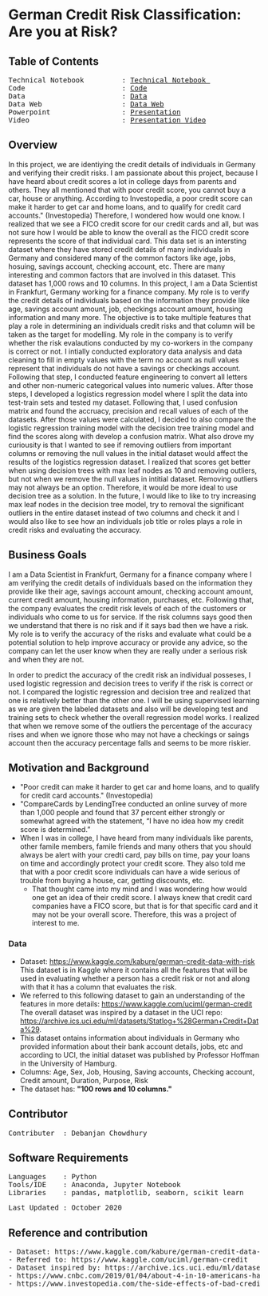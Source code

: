 # German Credit Risk Classification: Are you at Risk?

## Table of Contents
<pre>
Technical Notebook         : <a href=https://github.com/Debanjan-C/German_Credit/blob/main/Notebooks/Technical_Notebook.ipynb>Technical Notebook </a>
Code                       : <a href=https://github.com/Debanjan-C/German_Credit/blob/main/Notebooks/Code.ipynb>Code</a>
Data                       : <a href=https://github.com/Debanjan-C/German_Credit/blob/main/data/german_credit_data.csv>Data</a>
Data Web                   : <a href=https://www.kaggle.com/kabure/german-credit-data-with-risk>Data Web</a>
Powerpoint                 : <a href=https://github.com/Debanjan-C/German_Credit/tree/main/Presentation>Presentation</a>
Video                      : <a href=https://youtu.be/YMHCBM-dnzM>Presentation Video</a>
</pre>

## Overview
In this project, we are identiying the credit details of individuals in Germany and verifying their credit risks. I am passionate about this project, because I have heard about credit scores a lot in college days from parents and others. They all mentioned that with poor credit score, you cannot buy a car, house or anything. According to Investopedia, a poor credit score can make it harder to get car and home loans, and to qualify for credit card accounts." (Investopedia) Therefore, I wondered how would one know. I realized that we see a FICO credit score for our credit cards and all, but was not sure how I would be able to know the overall as the FICO credit score represents the score of that individual card. This data set is an intersting dataset where they have stored credit details of many individuals in Germany and considered many of the common factors like age, jobs, hosuing, savings account, checking account, etc. There are many interesting and common factors that are involved in this dataset. This dataset has 1,000 rows and 10 columns. In this project, I am a Data Scientist in Frankfurt, Germany working for a finance company. My role is to verify the credit details of individuals based on the information they provide like age, savings account amount, job, checkings account amount, housing information and many more. The objective is to take multiple features that play a role in determining an individuals credit risks and that column will be taken as the target for modelling. My role in the company is to verify whether the risk evalautions conducted by my co-workers in the company is correct or not. I intially conducted exploratory data analysis and data cleaning to fill in empty values with the term no account as null values represent that individuals do not have a savings or checkings account. Following that step, I conducted feature engineering to convert all letters and other non-numeric categorical values into numeric values. After those steps, I developed a logistics regression model where I split the data into test-train sets and tested my dataset. Following that, I used confusion matrix and found the accruacy, precision and recall values of each of the datasets. After those values were calculated, I decided to also compare the logistic regression training model with the decision tree training model and find the scores along with develop a confusion matrix. What also drove my curiousity is that I wanted to see if removing outliers from important columns or removing the null values in the initial dataset would affect the results of the logistics regression dataset. I realized that scores get better when using decision trees with max leaf nodes as 10 and removing outliers, but not when we remove the null values in intitial dataset. Removing outliers may not always be an option. Therefore, it would be more ideal to use decision tree as a solution. In the future, I would like to like to try increasing max leaf nodes in the decision tree model, try to removal the significant outliers in the entire dataset instead of two columns and check it and I would also like to see how an individuals job title or roles plays a role in credit risks and evaluating the accuracy.

## Business Goals
I am a Data Scientist in Frankfurt, Germany for a finance company where I am verifying the credit details of individuals based on the information they provide like their age, savings account amount, checking account amount, current credit amount, housing information, purchases, etc. Following that, the company evaluates the credit risk levels of each of the customers or individuals who come to us for service. If the risk columns says good then we understand that there is no risk and if it says bad then we have a risk. My role is to verify the accuracy of the risks and evaluate what could be a potential solution to help improve accuracy or provide any advice, so the company can let the user know when they are really under a serious risk and when they are not.

In order to predict the accuracy of the credit risk an individual posseses, I used logistic regression and decision trees to verify if the risk is correct or not. I compared the logistic regression and decision tree and realized that one is relatively better than the other one. I will be using supervised learning as we are given the labeled datasets and also will be developing test and training sets to check whether the overall regression model works. I realized that when we remove some of the outliers the percentage of the accuracy rises and when we ignore those who may not have a checkings or saings account then the accuracy percentage falls and seems to be more riskier.

## Motivation and Background
- "Poor credit can make it harder to get car and home loans, and to qualify for credit card accounts." (Investopedia) 
- "CompareCards by LendingTree conducted an online survey of more than 1,000 people and found that 37 percent either strongly or somewhat agreed with the statement, “I have no idea how my credit score is determined.”
- When I was in college, I have heard from many individuals like parents, other famile members, famile friends and many others that you should always be alert with your credti card, pay bills on time, pay your loans on time and accordingly protect your credit score. They also told me that with a poor credit score individuals can have a wide serious of trouble from buying a house, car, getting discounts, etc. 
  - That thought came into my mind and I was wondering how would one get an idea of their credit score. I always knew that credit card companies have a FICO score, but that is for that specific card and it may not be your overall score. Therefore, this was a project of interest to me. 

### Data
- Dataset: https://www.kaggle.com/kabure/german-credit-data-with-risk This dataset is in Kaggle where it contains all the features that will be used in evaluating whether a person has a credit risk or not and along with that it has a column that evaluates the risk. 
- We referred to this following dataset to gain an understanding of the features in more details: https://www.kaggle.com/uciml/german-credit The overall dataset was inspired by a dataset in the UCI repo: https://archive.ics.uci.edu/ml/datasets/Statlog+%28German+Credit+Data%29. 
- This dataset ontains information about individuals in Germany who provided information about their bank account details, jobs, etc and according to UCI, the initial dataset was published by Professor Hoffman in the University of Hamburg.
- Columns: Age, Sex, Job, Housing, Saving accounts, Checking account, Credit amount, Duration, Purpose, Risk
- The dataset has: **"100 rows and 10 columns."**


##  Contributor
<pre>
Contributer  : Debanjan Chowdhury
</pre>

##  Software Requirements
<pre>
Languages    : Python
Tools/IDE    : Anaconda, Jupyter Notebook
Libraries    : pandas, matplotlib, seaborn, scikit learn
</pre>

<pre>
Last Updated : October 2020
</pre>

## Reference and contribution
<pre>
- Dataset: https://www.kaggle.com/kabure/german-credit-data-with-risk.
- Referred to: https://www.kaggle.com/uciml/german-credit
- Dataset inspired by: https://archive.ics.uci.edu/ml/datasets/Statlog+%28German+Credit+Data%29.
- https://www.cnbc.com/2019/01/04/about-4-in-10-americans-have-no-idea-how-credit-scores-are-determined.html
- https://www.investopedia.com/the-side-effects-of-bad-credit-4769783#:~:text=Poor%20credit%20can%20make%20it,%2C%20renter's%2C%20and%20homeowner's%20insurance.
</pre>
